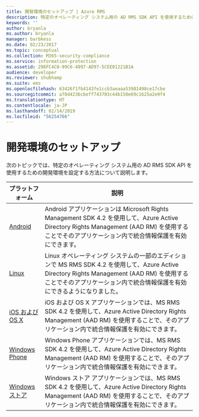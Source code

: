 ```yaml
---
title: 開発環境のセットアップ | Azure RMS
description: 特定のオペレーティング システム用の AD RMS SDK API を使用するための開発環境を設定する方法について説明します。
keywords: ''
author: bryanla
ms.author: bryanla
manager: barbkess
ms.date: 02/23/2017
ms.topic: conceptual
ms.collection: M365-security-compliance
ms.service: information-protection
ms.assetid: 296FC4C0-99C6-4997-AD97-5CEE01221B1A
audience: developer
ms.reviewer: shubhamp
ms.suite: ems
ms.openlocfilehash: 63426f1fb4143fe1ccb3aeaaa53981498ce17cbe
ms.sourcegitcommit: a78d4236cbeff743703c44b150e69c1625a2e9f4
ms.translationtype: HT
ms.contentlocale: ja-JP
ms.lasthandoff: 02/14/2019
ms.locfileid: "56254766"
---
```

# <a name="setup-developer-environment"></a>開発環境のセットアップ

次のトピックでは、特定のオペレーティング システム用の AD RMS SDK API を使用するための開発環境を設定する方法について説明します。

|プラットフォーム | 説明|
|------|------------|
|[Android](android-sdk.md)| Android アプリケーションは Microsoft Rights Management SDK 4.2 を使用して、Azure Active Directory Rights Management (AAD RM) を使用することでそのアプリケーション内で統合情報保護を有効にできます。|
|[Linux](linux-setup.md)|Linux オペレーティング システムの一部のエディションで MS RMS SDK 4.2 を使用して、Azure Active Directory Rights Management (AAD RM) を使用することでそのアプリケーション内で統合情報保護を有効にできるようになりました。|
|[iOS および OS X](ios-sdk.md)|iOS および OS X アプリケーションでは、MS RMS SDK 4.2 を使用して、Azure Active Directory Rights Management (AAD RM) を使用することで、そのアプリケーション内で統合情報保護を有効にできます。|
|[Windows Phone](windows-phone-apps.md)|Windows Phone アプリケーションでは、MS RMS SDK 4.2 を使用して、Azure Active Directory Rights Management (AAD RM) を使用することで、そのアプリケーション内で統合情報保護を有効にできます。|
|[Windows ストア](winrt-sdk.md)|Windows ストア アプリケーションでは、MS RMS SDK 4.2 を使用して、Azure Active Directory Rights Management (AAD RM) を使用することで、そのアプリケーション内で統合情報保護を有効にできます。|

